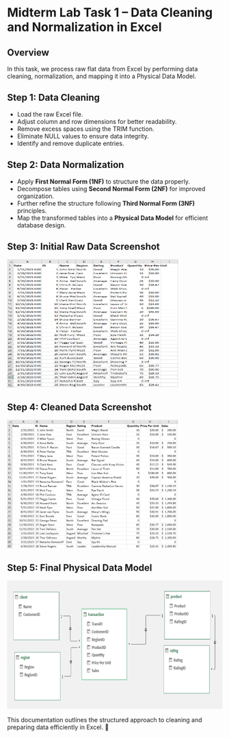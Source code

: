 # Midterm Lab Task 1 – Data Cleaning and Normalization in Excel

## Overview
In this task, we process raw flat data from Excel by performing data cleaning, normalization, and mapping it into a Physical Data Model.

## Step 1: Data Cleaning
- Load the raw Excel file.
- Adjust column and row dimensions for better readability.
- Remove excess spaces using the TRIM function.
- Eliminate NULL values to ensure data integrity.
- Identify and remove duplicate entries.

## Step 2: Data Normalization
- Apply **First Normal Form (1NF)** to structure the data properly.
- Decompose tables using **Second Normal Form (2NF)** for improved organization.
- Further refine the structure following **Third Normal Form (3NF)** principles.
- Map the transformed tables into a **Physical Data Model** for efficient database design.

## Step 3: Initial Raw Data Screenshot
<img src="rawdata.PNG" alt="Raw Data Preview" width="400" height="300">

## Step 4: Cleaned Data Screenshot
<img src="cleaneddata.PNG" alt="Cleaned Data Preview" width="400" height="300">

## Step 5: Final Physical Data Model
<img src="erd.PNG" alt="Entity Relationship Diagram" width="600" height="300">

This documentation outlines the structured approach to cleaning and preparing data efficiently in Excel. 🚀
